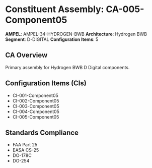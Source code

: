 # Constituent Assembly: CA-005-Component05

**AMPEL**: AMPEL-34-HYDROGEN-BWB
**Architecture**: Hydrogen BWB
**Segment**: D-DIGITAL
**Configuration Items**: 5

## CA Overview
Primary assembly for Hydrogen BWB D Digital components.

## Configuration Items (CIs)
- CI-001-Component05
- CI-002-Component05
- CI-003-Component05
- CI-004-Component05
- CI-005-Component05

## Standards Compliance
- FAA Part 25
- EASA CS-25
- DO-178C
- DO-254
